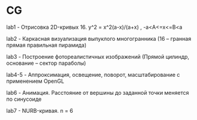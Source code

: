 # CG

lab1 - Отрисовка 2D-кривых 16. y^2 = x^2(a-x)/(a+x) , -a<A<=x<=B<a

lab2 - Каркасная визуализация выпуклого многогранника (16 – гранная прямая правильная пирамида)

lab3 - Построение фотореалистичных изображений (Прямой цилиндр, основание – сектор параболы)

lab4-5 - Аппроксимация, освещение, поворот, масштабирование с применением OpenGL  

lab6 - Анимация. Расстояние от вершины до заданной точки меняется по синусоиде

lab7 - NURB-кривая. n = 6
